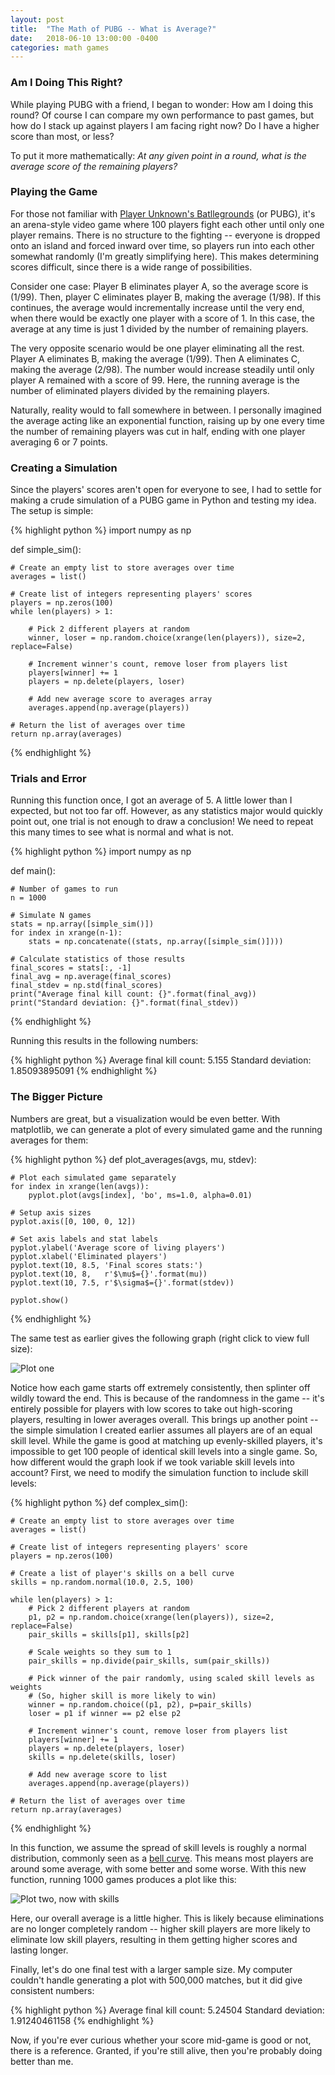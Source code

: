 ```yaml
---
layout: post
title:  "The Math of PUBG -- What is Average?"
date:   2018-06-10 13:00:00 -0400
categories: math games
---
```


### Am I Doing This Right?

While playing PUBG with a friend, I began to wonder:  How am I doing this round?  Of course I can compare my own performance to past games,  but how do I stack up against players I am facing right now?  Do I have a higher score than most, or less?

To put it more mathematically:  *At any given point in a round, what is the average score of the remaining players?*

### Playing the Game

For those not familiar with [Player Unknown's Batllegrounds][pubg_overview] (or PUBG), it's an arena-style video game where 100 players fight each other until only one player remains.  There is no structure to the fighting -- everyone is dropped onto an island and forced inward over time, so players run into each other somewhat randomly (I'm greatly simplifying here).  This makes determining scores difficult, since there is a wide range of possibilities.

Consider one case:  Player B eliminates player A, so the average score is (1/99).  Then, player C eliminates player B, making the average (1/98).  If this continues, the average would incrementally increase until the very end, when there would be exactly one player with a score of 1.  In this case, the average at any time is just 1 divided by the number of remaining players.

The very opposite scenario would be one player eliminating all the rest.  Player A eliminates B, making the average (1/99).  Then A eliminates C, making the average (2/98).  The number would increase steadily until only player A remained with a score of 99.  Here, the running average is the number of eliminated players divided by the remaining players. 

Naturally, reality would to fall somewhere in between.  I personally imagined the average acting like an exponential function, raising up by one every time the number of remaining players was cut in half, ending with one player averaging 6 or 7 points.

### Creating a Simulation

Since the players' scores aren't open for everyone to see, I had to settle for making a crude simulation of a PUBG game in Python and testing my idea.  The setup is simple:

{% highlight python %}
import numpy as np

def simple_sim():

    # Create an empty list to store averages over time
    averages = list()
    
    # Create list of integers representing players' scores
    players = np.zeros(100)
    while len(players) > 1:
    
        # Pick 2 different players at random
        winner, loser = np.random.choice(xrange(len(players)), size=2, replace=False)
        
        # Increment winner's count, remove loser from players list
        players[winner] += 1
        players = np.delete(players, loser)
        
        # Add new average score to averages array
        averages.append(np.average(players))
        
    # Return the list of averages over time
    return np.array(averages)
{% endhighlight %}

### Trials and Error

Running this function once, I got an average of 5.  A little lower than I expected, but not too far off.  However, as any statistics major would quickly point out, one trial is not enough to draw a conclusion!  We need to repeat this many times to see what is normal and what is not.

{% highlight python %}
import numpy as np

def main():

    # Number of games to run
    n = 1000
    
    # Simulate N games
    stats = np.array([simple_sim()])
    for index in xrange(n-1):
        stats = np.concatenate((stats, np.array([simple_sim()])))
        
    # Calculate statistics of those results
    final_scores = stats[:, -1]
    final_avg = np.average(final_scores)
    final_stdev = np.std(final_scores)
    print("Average final kill count: {}".format(final_avg))
    print("Standard deviation: {}".format(final_stdev))
{% endhighlight %}

Running this results in the following numbers:

{% highlight python %}
Average final kill count: 5.155
Standard deviation: 1.85093895091
{% endhighlight %}

### The Bigger Picture

Numbers are great, but a visualization would be even better.  With matplotlib, we can generate a plot of every simulated game and the running averages for them:

{% highlight python %}
def plot_averages(avgs, mu, stdev):

    # Plot each simulated game separately
    for index in xrange(len(avgs)):
        pyplot.plot(avgs[index], 'bo', ms=1.0, alpha=0.01)

    # Setup axis sizes
    pyplot.axis([0, 100, 0, 12])

    # Set axis labels and stat labels
    pyplot.ylabel('Average score of living players')
    pyplot.xlabel('Eliminated players')
    pyplot.text(10, 8.5, 'Final scores stats:')
    pyplot.text(10, 8,   r'$\mu$={}'.format(mu))
    pyplot.text(10, 7.5, r'$\sigma$={}'.format(stdev))

    pyplot.show()
{% endhighlight %}

The same test as earlier gives the following graph (right click to view full size):

![Plot one](/assets/img/pubg_plot_01.png)

Notice how each game starts off extremely consistently, then splinter off wildly toward the end.  This is because of the randomness in the game -- it's entirely possible for players with low scores to take out high-scoring players, resulting in lower averages overall.  This brings up another point -- the simple simulation I created earlier assumes all players are of an equal skill level.  While the game is good at matching up evenly-skilled players, it's impossible to get 100 people of identical skill levels into a single game.  So, how different would the graph look if we took variable skill levels into account?  First, we need to modify the simulation function to include skill levels:

{% highlight python %}
def complex_sim():

    # Create an empty list to store averages over time
    averages = list()

    # Create list of integers representing players' score
    players = np.zeros(100)

    # Create a list of player's skills on a bell curve
    skills = np.random.normal(10.0, 2.5, 100)

    while len(players) > 1:
        # Pick 2 different players at random
        p1, p2 = np.random.choice(xrange(len(players)), size=2, replace=False)
        pair_skills = skills[p1], skills[p2]

        # Scale weights so they sum to 1
        pair_skills = np.divide(pair_skills, sum(pair_skills))

        # Pick winner of the pair randomly, using scaled skill levels as weights
        # (So, higher skill is more likely to win)
        winner = np.random.choice((p1, p2), p=pair_skills)
        loser = p1 if winner == p2 else p2

        # Increment winner's count, remove loser from players list
        players[winner] += 1
        players = np.delete(players, loser)
        skills = np.delete(skills, loser)

        # Add new average score to list
        averages.append(np.average(players))

    # Return the list of averages over time
    return np.array(averages)
{% endhighlight %}

In this function, we assume the spread of skill levels is roughly a normal distribution, commonly seen as a [bell curve][wiki_bell_curve].  This means most players are around some average, with some better and some worse.  With this new function, running 1000 games produces a plot like this:

![Plot two, now with skills](/assets/img/pubg_plot_02.png)

Here, our overall average is a little higher.  This is likely because eliminations are no longer completely random -- higher skill players are more likely to eliminate low skill players, resulting in them getting higher scores and lasting longer.

Finally, let's do one final test with a larger sample size.  My computer couldn't handle generating a plot with 500,000 matches, but it did give consistent numbers:

{% highlight python %}
Average final kill count: 5.24504
Standard deviation: 1.91240461158
{% endhighlight %}

Now, if you're ever curious whether your score mid-game is good or not, there is a reference.  Granted, if you're still alive, then you're probably doing better than me.

[pubg_overview]: https://www.playbattlegrounds.com/overview.pu
[wiki_bell_curve]: https://en.wikipedia.org/wiki/Normal_distribution
